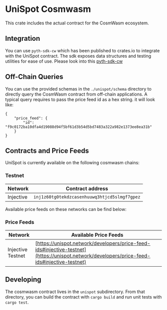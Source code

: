 # UniSpot Cosmwasm

This crate includes the actual contract for the CosmWasm ecosystem.

## Integration

You can use `pyth-sdk-cw` which has been published to crates.io to integrate with the UniSpot contract.
The sdk exposes data structures and testing utilities for ease of use. Please look into this [pyth-sdk-cw](https://github.com/unispot-network/unispot-crosschain/tree/main/target_chains/cosmwasm/sdk/rust)

## Off-Chain Queries

You can use the provided schemas in the `./unispot/schema` directory to directly query the CosmWasm contract from off-chain applications.
A typical query requires to pass the price feed id as a hex string. it will look like:

```
{
    "price_feed": {
        "id": "f9c0172ba10dfa4d19088d94f5bf61d3b54d5bd7483a322a982e1373ee8ea31b"
    }
}
```

## Contracts and Price Feeds

UniSpot is currently available on the following cosmwasm chains:

### Testnet

| Network   | Contract address                             |
| --------- | -------------------------------------------- |
| Injective | `inj1z60tg0tekdzcasenhuuwq3htjcd5slmgf7gpez` |

Available price feeds on these networks can be find below:

### Price Feeds

| Network           | Available Price Feeds                                                                                                                |
| ----------------- | ------------------------------------------------------------------------------------------------------------------------------------ |
| Injective Testnet | [https://unispot.network/developers/price-feed-ids#injective-testnet](https://unispot.network/developers/price-feed-ids#injective-testnet) |

## Developing

The cosmwasm contract lives in the `unispot` subdirectory.
From that directory, you can build the contract with `cargo build` and run unit tests with `cargo test`.
